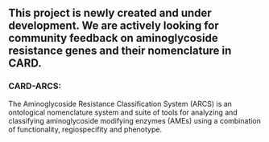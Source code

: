 ## This project is newly created and under development. We are actively looking for community feedback on aminoglycoside resistance genes and their nomenclature in CARD.

### CARD-ARCS:

The Aminoglycoside Resistance Classification System (ARCS) is an ontological nomenclature system and suite of tools for analyzing and classifying 
aminoglycoside modifying enzymes (AMEs) using a combination of functionality, regiospecifity and phenotype.
